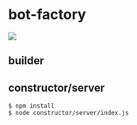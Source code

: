 # bot-factory

![](https://pbs.twimg.com/media/CmMXJe9WMAAc9fw.jpg)

## builder

## constructor/server

```shell
$ npm install
$ node constructor/server/index.js
```
